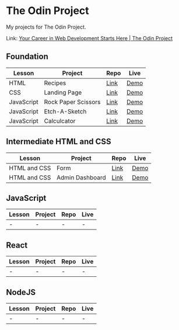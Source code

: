 # The Odin Project

My projects for The Odin Project.

Link: [Your Career in Web Development Starts Here | The Odin Project](https://www.theodinproject.com/)

## Foundation

| Lesson | Project | Repo | Live |
| --- | --- | --- | --- |
| HTML | Recipes | [Link](https://github.com/dzalt/the-odin-project/tree/main/odin-recipes) | [Demo](https://dzalt.github.io/the-odin-project/odin-recipes/) |
| CSS | Landing Page | [Link](https://github.com/dzalt/the-odin-project/tree/main/odin-landing-page) | [Demo](https://dzalt.github.io/the-odin-project/odin-landing-page/) |
| JavaScript | Rock Paper Scissors | [Link](https://github.com/dzalt/the-odin-project/tree/main/odin-rps) | [Demo](https://dzalt.github.io/the-odin-project/odin-rps/) |
| JavaScript | Etch-A-Sketch | [Link](https://github.com/dzalt/the-odin-project/tree/main/odin-etch) | [Demo](https://dzalt.github.io/the-odin-project/odin-etch/) |
| JavaScript | Calculcator | [Link](https://github.com/dzalt/the-odin-project/tree/main/odin-calculator) | [Demo](https://dzalt.github.io/the-odin-project/odin-calculator/) |

## Intermediate HTML and CSS

| Lesson | Project | Repo | Live |
| --- | --- | --- | --- |
| HTML and CSS | Form | [Link](https://github.com/dzalt/the-odin-project/tree/main/odin-form) | [Demo](https://dzalt.github.io/the-odin-project/odin-form/) |
| HTML and CSS | Admin Dashboard | [Link](https://github.com/dzalt/the-odin-project/tree/main/odin-dashboard) | [Demo](https://dzalt.github.io/the-odin-project/odin-dashboard/) |

## JavaScript

| Lesson | Project | Repo | Live |
| --- | --- | --- | --- |
| - | - | - | - |

## React

| Lesson | Project | Repo | Live |
| --- | --- | --- | --- |
| - | - | - | - |

## NodeJS

| Lesson | Project | Repo | Live |
| --- | --- | --- | --- |
| - | - | - | - |
